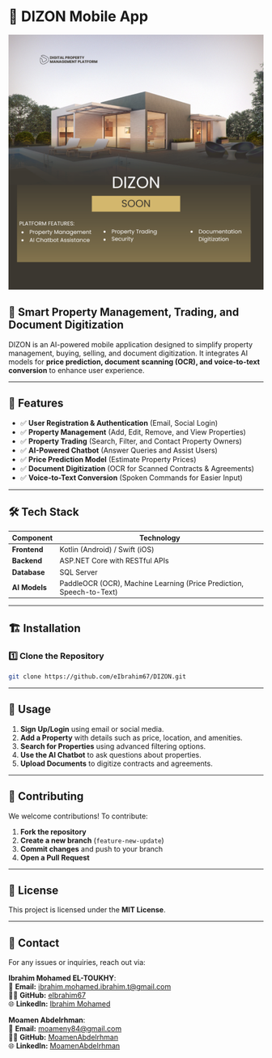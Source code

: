# 📱 DIZON Mobile App  
![DIZON](https://github.com/eIbrahim67/DIZON/blob/master/images/DIZON.png)
## 🏡 Smart Property Management, Trading, and Document Digitization  

DIZON is an AI-powered mobile application designed to simplify property management, buying, selling, and document digitization. It integrates AI models for **price prediction, document scanning (OCR), and voice-to-text conversion** to enhance user experience.

---

## 🚀 Features  

- ✅ **User Registration & Authentication** (Email, Social Login)  
- ✅ **Property Management** (Add, Edit, Remove, and View Properties)  
- ✅ **Property Trading** (Search, Filter, and Contact Property Owners)  
- ✅ **AI-Powered Chatbot** (Answer Queries and Assist Users)  
- ✅ **Price Prediction Model** (Estimate Property Prices)  
- ✅ **Document Digitization** (OCR for Scanned Contracts & Agreements)  
- ✅ **Voice-to-Text Conversion** (Spoken Commands for Easier Input)  

---

## 🛠️ Tech Stack  

| Component     | Technology |
|--------------|------------|
| **Frontend**  | Kotlin (Android) / Swift (iOS) |
| **Backend**   | ASP.NET Core with RESTful APIs |
| **Database**  | SQL Server |
| **AI Models** | PaddleOCR (OCR), Machine Learning (Price Prediction, Speech-to-Text) |

---

## 🏗️ Installation  

### 1️⃣ Clone the Repository  
```sh
git clone https://github.com/eIbrahim67/DIZON.git

```
---

## 📖 Usage  

1. **Sign Up/Login** using email or social media.  
2. **Add a Property** with details such as price, location, and amenities.  
3. **Search for Properties** using advanced filtering options.  
4. **Use the AI Chatbot** to ask questions about properties.  
5. **Upload Documents** to digitize contracts and agreements.  

---

## 🤝 Contributing  

We welcome contributions! To contribute:  

1. **Fork the repository**  
2. **Create a new branch** (`feature-new-update`)  
3. **Commit changes** and push to your branch  
4. **Open a Pull Request**  

---

## 📜 License  

This project is licensed under the **MIT License**.  

---

## 📩 Contact  

For any issues or inquiries, reach out via:  

**Ibrahim Mohamed EL-TOUKHY**:  
📧 **Email:** [ibrahim.mohamed.ibrahim.t@gmail.com](mailto:ibrahim.mohamed.ibrahim.t@gmail.com)  
👨‍💻 **GitHub:** [eIbrahim67](https://github.com/eIbrahim67)  
🌐 **LinkedIn:** [Ibrahim Mohamed](https://www.linkedin.com/in/eibrahim67)  

**Moamen Abdelrhman**:  
📧 **Email:** [moameny84@gmail.com](mailto:moameny84@gmail.com)  
👨‍💻 **GitHub:** [MoamenAbdelrhman](https://github.com/MoamenAbdelrhman)  
🌐 **LinkedIn:** [MoamenAbdelrhman](https://www.linkedin.com/in/moamen-abdelrhman-65ba801ba)  
